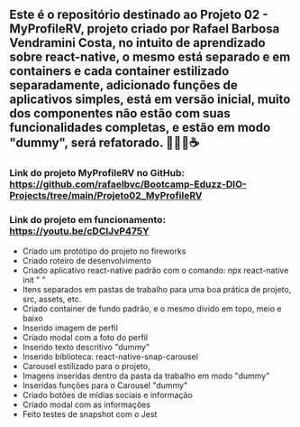 ## Este é o repositório destinado ao Projeto 02 - MyProfileRV, projeto criado por Rafael Barbosa Vendramini Costa, no intuito de aprendizado sobre react-native,  o mesmo está separado e em containers e cada container estilizado separadamente, adicionado funções de aplicativos simples, está em versão inicial, muito dos componentes não estão com suas funcionalidades completas, e estão em modo "dummy",  será refatorado. :yellow_heart::handshake::rocket::coffee:

### Link do projeto MyProfileRV no GitHub:  <https://github.com/rafaelbvc/Bootcamp-Eduzz-DIO-Projects/tree/main/Projeto02_MyProfileRV>

### Link do projeto em funcionamento:  <https://youtu.be/cDCIJvP475Y>

* Criado um protótipo do projeto no fireworks
* Criado roteiro de desenvolvimento
* Criado aplicativo react-native padrão com o comando: npx react-native init "     "
* Itens separados em pastas de trabalho para uma boa prática de projeto, src, assets, etc.  
* Criado container de fundo padrão, e o mesmo divido em topo, meio e baixo
* Inserido imagem de perfil
* Criado modal com a foto do perfil
* Inserido texto descritivo "dummy"
* Inserido biblioteca: react-native-snap-carousel
* Carousel estilizado para o projeto, 
* Imagens inseridas dentro da pasta da trabalho em modo "dummy"
* Inseridas funções para o Carousel "dummy"
* Criado botões de mídias sociais e informação
* Criado modal com as informações
* Feito testes de snapshot com o Jest



